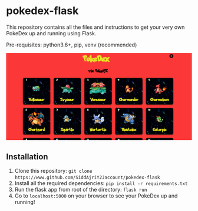 # pokedex-flask
This repository contains all the files and instructions to get your very own PokeDex up and running using Flask. 

Pre-requisites: python3.6+, pip, venv (recommended)

![image info](./img/preview.png)

## Installation
1. Clone this repository: `git clone https://www.github.com/SiddAjriY2Jaccount/pokedex-flask`
2. Install all the required dependencies: `pip install -r requirements.txt`
3. Run the flask app from root of the directory: `flask run`
4. Go to `localhost:5000` on your browser to see your PokeDex up and running!

